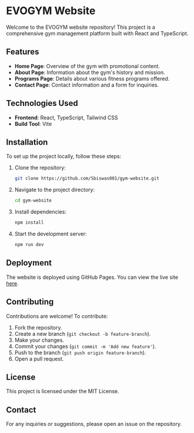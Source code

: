 # EVOGYM Website

Welcome to the EVOGYM website repository! This project is a comprehensive gym management platform built with React and TypeScript.

## Features

- **Home Page**: Overview of the gym with promotional content.
- **About Page**: Information about the gym's history and mission.
- **Programs Page**: Details about various fitness programs offered.
- **Contact Page**: Contact information and a form for inquiries.

## Technologies Used

- **Frontend**: React, TypeScript, Tailwind CSS
- **Build Tool**: Vite

## Installation

To set up the project locally, follow these steps:

1. Clone the repository:
   ```bash
   git clone https://github.com/Sbiswas001/gym-website.git
   ```

2. Navigate to the project directory:
   ```bash
   cd gym-website
   ```

3. Install dependencies:
   ```bash
   npm install
   ```

4. Start the development server:
   ```bash
   npm run dev
   ```

## Deployment

The website is deployed using GitHub Pages. You can view the live site [here](https://dc3c569b.gym-website-7b8.pages.dev/).

## Contributing

Contributions are welcome! To contribute:

1. Fork the repository.
2. Create a new branch (`git checkout -b feature-branch`).
3. Make your changes.
4. Commit your changes (`git commit -m 'Add new feature'`).
5. Push to the branch (`git push origin feature-branch`).
6. Open a pull request.

## License

This project is licensed under the MIT License.

## Contact

For any inquiries or suggestions, please open an issue on the repository.
